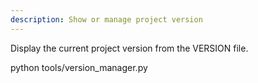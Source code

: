 ```yaml
---
description: Show or manage project version
---
```


Display the current project version from the VERSION file.

python tools/version_manager.py
